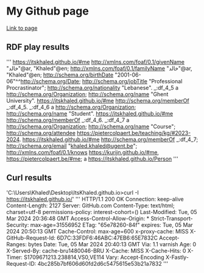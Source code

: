 # My Github page

[Link to page](https://itskhaled.github.io/)

## RDF play results 
'''
<https://itskhaled.github.io/#me> <http://xmlns.com/foaf/0.1/givenName> "خالد"@ar, "Khaled"@en;
    <http://xmlns.com/foaf/0.1/familyName> "خالد"@ar, "Khaled"@en;
    <http://schema.org/birthDate> "2001-06-06"^^<http://schema.org/Date>;
    <http://schema.org/jobTitle> "Professional Procrastinator";
    <http://schema.org/nationality> "Lebanese".
_:df_4_5 a <http://schema.org/Organization>;
    <http://schema.org/name> "Ghent University".
<https://itskhaled.github.io/#me> <http://schema.org/memberOf> _:df_4_5.
_:df_4_6 a <http://schema.org/Organization>;
    <http://schema.org/name> "Student".
<https://itskhaled.github.io/#me> <http://schema.org/memberOf> _:df_4_6.
_:df_4_7 a <http://schema.org/Organization>;
    <http://schema.org/name> "Course";
    <http://schema.org/attendee> <https://pietercolpaert.be/teaching/kg/#2023-2024>.
<https://itskhaled.github.io/#me> <http://schema.org/memberOf> _:df_4_7;
    <http://schema.org/email> "khaled.khaled@ugent.be";
    <http://xmlns.com/foaf/0.1/knows> <https://kurijn.github.io/#me>, <https://pietercolpaert.be/#me>;
    a <https://itskhaled.github.io/Person> 
'''

## Curl results

'C:\Users\Khaled\Desktop\ItsKhaled.github.io>curl -I https://itskhaled.github.io/'
'''
HTTP/1.1 200 OK
Connection: keep-alive
Content-Length: 2127
Server: GitHub.com
Content-Type: text/html; charset=utf-8
permissions-policy: interest-cohort=()
Last-Modified: Tue, 05 Mar 2024 20:36:48 GMT
Access-Control-Allow-Origin: *
Strict-Transport-Security: max-age=31556952
ETag: "65e78260-84f"
expires: Tue, 05 Mar 2024 20:50:13 GMT
Cache-Control: max-age=600
x-proxy-cache: MISS
X-GitHub-Request-Id: 6D7C:33FDF6:46ABC:47EB6:65E7832C
Accept-Ranges: bytes
Date: Tue, 05 Mar 2024 20:40:13 GMT
Via: 1.1 varnish
Age: 0
X-Served-By: cache-bru1480046-BRU
X-Cache: MISS
X-Cache-Hits: 0
X-Timer: S1709671213.238814,VS0,VE114
Vary: Accept-Encoding
X-Fastly-Request-ID: 4bc285b7bf606d60fd2d6c5475615e53b21a7832
'''

